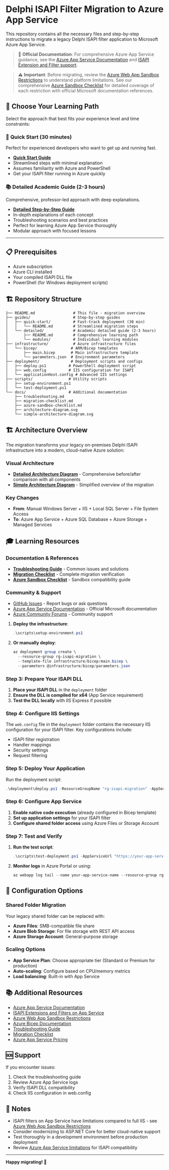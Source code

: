 # Delphi ISAPI Filter Migration to Azure App Service

This repository contains all the necessary files and step-by-step instructions to migrate a legacy Delphi ISAPI filter application to Microsoft Azure App Service.

> 📖 **Official Documentation**: For comprehensive Azure App Service guidance, see the [Azure App Service Documentation](https://docs.microsoft.com/azure/app-service/) and [ISAPI Extension and Filter support](https://docs.microsoft.com/azure/app-service/configure-language-dotnetframework#isapi-extensions-and-filters).

> ⚠️ **Important**: Before migrating, review the [Azure Web App Sandbox Restrictions](https://github.com/projectkudu/kudu/wiki/Azure-Web-App-sandbox#general-sandbox-restrictions) to understand platform limitations. See our comprehensive [Azure Sandbox Checklist](docs/azure-sandbox-checklist.md) for detailed coverage of each restriction with official Microsoft documentation references.

## 🎯 Choose Your Learning Path

Select the approach that best fits your experience level and time constraints:

### 🚀 **Quick Start (30 minutes)**
Perfect for experienced developers who want to get up and running fast.
- **[Quick Start Guide](guides/quick-start/README.md)**
- Streamlined steps with minimal explanation
- Assumes familiarity with Azure and PowerShell
- Get your ISAPI filter running in Azure quickly

### 📚 **Detailed Academic Guide (2-3 hours)**
Comprehensive, professor-led approach with deep explanations.
- **[Detailed Step-by-Step Guide](guides/detailed/README.md)**
- In-depth explanations of each concept
- Troubleshooting scenarios and best practices
- Perfect for learning Azure App Service thoroughly
- Modular approach with focused lessons

---

## 📋 Prerequisites

- Azure subscription
- Azure CLI installed
- Your compiled ISAPI DLL file
- PowerShell (for Windows deployment scripts)

## 🏗️ Repository Structure

```
├── README.md                 # This file - migration overview
├── guides/                   # Step-by-step guides
│   ├── quick-start/          # Fast-track deployment (30 min)
│   │   └── README.md         # Streamlined migration steps
│   └── detailed/             # Academic detailed guide (2-3 hours)
│       ├── README.md         # Comprehensive learning path
│       └── modules/          # Individual learning modules
├── infrastructure/           # Azure infrastructure files
│   └── bicep/               # ARM/Bicep templates
│       ├── main.bicep       # Main infrastructure template
│       └── parameters.json  # Environment parameters
├── deployment/              # Deployment scripts and configs
│   ├── deploy.ps1          # PowerShell deployment script
│   ├── web.config          # IIS configuration for ISAPI
│   └── applicationHost.config # Advanced IIS settings
├── scripts/                # Utility scripts
│   ├── setup-environment.ps1
│   └── test-deployment.ps1
└── docs/                   # Additional documentation
    ├── troubleshooting.md
    ├── migration-checklist.md
    ├── azure-sandbox-checklist.md
    ├── architecture-diagram.svg
    └── simple-architecture-diagram.svg
```

## 🏗️ Architecture Overview

The migration transforms your legacy on-premises Delphi ISAPI infrastructure into a modern, cloud-native Azure solution:

### Visual Architecture
- **[Detailed Architecture Diagram](docs/architecture-diagram.svg)** - Comprehensive before/after comparison with all components
- **[Simple Architecture Diagram](docs/simple-architecture-diagram.svg)** - Simplified overview of the migration

### Key Changes
- **From**: Manual Windows Server + IIS + Local SQL Server + File System Access
- **To**: Azure App Service + Azure SQL Database + Azure Storage + Managed Services

## 🎓 Learning Resources

### Documentation & References
- **[Troubleshooting Guide](docs/troubleshooting.md)** - Common issues and solutions
- **[Migration Checklist](docs/migration-checklist.md)** - Complete migration verification
- **[Azure Sandbox Checklist](docs/azure-sandbox-checklist.md)** - Sandbox compatibility guide

### Community & Support
- [GitHub Issues](https://github.com/odaibert/delphi-azure-migration-toolkit/issues) - Report bugs or ask questions
- [Azure App Service Documentation](https://docs.microsoft.com/azure/app-service/) - Official Microsoft documentation
- [Azure Community Forums](https://docs.microsoft.com/answers/topics/azure-app-service.html) - Community support

1. **Deploy the infrastructure**:
   ```powershell
   .\scripts\setup-environment.ps1
   ```

2. **Or manually deploy**:
   ```powershell
   az deployment group create \
     --resource-group rg-isapi-migration \
     --template-file infrastructure/bicep/main.bicep \
     --parameters @infrastructure/bicep/parameters.json
   ```

### Step 3: Prepare Your ISAPI DLL

1. **Place your ISAPI DLL** in the `deployment` folder
2. **Ensure the DLL is compiled for x64** (App Service requirement)
3. **Test the DLL locally** with IIS Express if possible

### Step 4: Configure IIS Settings

The `web.config` file in the `deployment` folder contains the necessary IIS configuration for your ISAPI filter. Key configurations include:

- ISAPI filter registration
- Handler mappings
- Security settings
- Request filtering

### Step 5: Deploy Your Application

Run the deployment script:
```powershell
.\deployment\deploy.ps1 -ResourceGroupName "rg-isapi-migration" -AppServiceName "your-app-service-name"
```

### Step 6: Configure App Service

1. **Enable native code execution** (already configured in Bicep template)
2. **Set up application settings** for your ISAPI filter
3. **Configure shared folder access** using Azure Files or Storage Account

### Step 7: Test and Verify

1. **Run the test script**:
   ```powershell
   .\scripts\test-deployment.ps1 -AppServiceUrl "https://your-app-service.azurewebsites.net"
   ```

2. **Monitor logs** in Azure Portal or using:
   ```powershell
   az webapp log tail --name your-app-service-name --resource-group rg-isapi-migration
   ```

## 🔧 Configuration Options

### Shared Folder Migration

Your legacy shared folder can be replaced with:
- **Azure Files**: SMB-compatible file share
- **Azure Blob Storage**: For file storage with REST API access
- **Azure Storage Account**: General-purpose storage

### Scaling Options

- **App Service Plan**: Choose appropriate tier (Standard or Premium for production)
- **Auto-scaling**: Configure based on CPU/memory metrics
- **Load balancing**: Built-in with App Service

## 📚 Additional Resources

- [Azure App Service Documentation](https://docs.microsoft.com/azure/app-service/)
- [ISAPI Extensions and Filters on App Service](https://docs.microsoft.com/azure/app-service/configure-language-dotnetframework#isapi-extensions-and-filters)
- [Azure Web App Sandbox Restrictions](https://github.com/projectkudu/kudu/wiki/Azure-Web-App-sandbox#general-sandbox-restrictions)
- [Azure Bicep Documentation](https://docs.microsoft.com/azure/azure-resource-manager/bicep/)
- [Troubleshooting Guide](docs/troubleshooting.md)
- [Migration Checklist](docs/migration-checklist.md)
- [Azure App Service Pricing](https://azure.microsoft.com/pricing/details/app-service/windows/)

## 🆘 Support

If you encounter issues:
1. Check the troubleshooting guide
2. Review Azure App Service logs
3. Verify ISAPI DLL compatibility
4. Check IIS configuration in web.config

## 📝 Notes

- ISAPI filters on App Service have limitations compared to full IIS - see [Azure Web App Sandbox Restrictions](https://github.com/projectkudu/kudu/wiki/Azure-Web-App-sandbox#general-sandbox-restrictions)
- Consider modernizing to ASP.NET Core for better cloud-native support
- Test thoroughly in a development environment before production deployment
- Review [Azure App Service limitations](https://docs.microsoft.com/azure/app-service/overview-compare) for ISAPI compatibility

---

**Happy migrating! 🚀**

